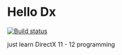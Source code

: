 # Hello Dx
[![Build status](https://ci.appveyor.com/api/projects/status/gup0dy0cc2d25m7o?svg=true)](https://ci.appveyor.com/project/jiawentao/hellodirectx)

just learn DirectX 11 - 12 programming